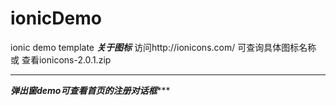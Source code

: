 # ionicDemo
ionic demo template
*****关于图标*****
访问http://ionicons.com/  可查询具体图标名称
或 查看ionicons-2.0.1.zip
*****************

*******弹出窗demo可查看首页的注册对话框**********